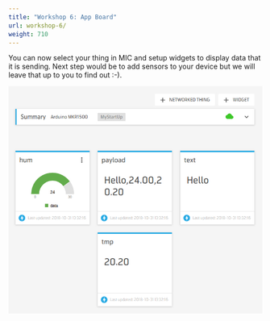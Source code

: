```yaml
---
title: "Workshop 6: App Board"
url: workshop-6/
weight: 710
---
```


You can now select your thing in MIC and setup widgets to display data that it is sending. Next step would be to add sensors to your device but we will leave that up to you to find out :-).

![App Board Thing dashboard](/images/arduino-mkr-nb-1500-11-app-board.jpg "App Board Thing dashboard")
